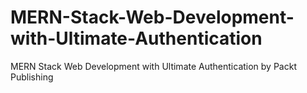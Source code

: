 


# MERN-Stack-Web-Development-with-Ultimate-Authentication
MERN Stack Web Development with Ultimate Authentication by Packt Publishing
